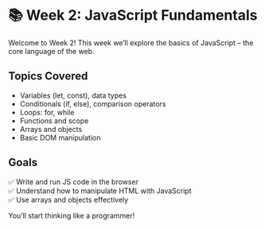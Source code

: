 # 📚 Week 2: JavaScript Fundamentals

Welcome to Week 2! This week we’ll explore the basics of JavaScript – the core language of the web.

## Topics Covered

- Variables (let, const), data types
- Conditionals (if, else), comparison operators
- Loops: for, while
- Functions and scope
- Arrays and objects
- Basic DOM manipulation

## Goals

✅ Write and run JS code in the browser  
✅ Understand how to manipulate HTML with JavaScript  
✅ Use arrays and objects effectively

You’ll start thinking like a programmer!
